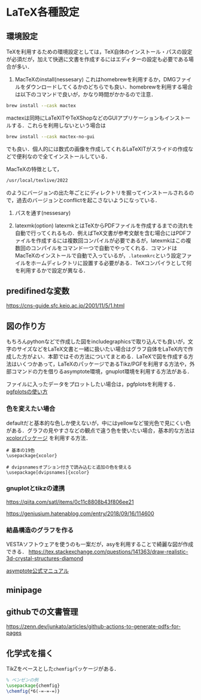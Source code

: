 # LaTeX各種設定


## 環境設定
TeXを利用するための環境設定としては，TeX自体のインストール・パスの設定が必須だが，加えて快適に文書を作成するにはエディターの設定も必要である場合が多い．

1. MacTeXのinstall(nessesary)
これはhomebrewを利用するか，DMGファイルをダウンロードしてくるかのどちらでも良い．homebrewを利用する場合は以下のコマンドで良いが，かなり時間がかかるので注意．
```bash
brew install --cask mactex
```
mactexは同時にLaTeXITやTeXShopなどのGUIアプリケーションもインストールする．これらを利用しないという場合は
```bash
brew install --cask mactex-no-gui
```
でも良い．個人的には数式の画像を作成してくれるLaTeXITがスライドの作成などで便利なので全てインストールしている．

MacTeXの特徴として，
```bash
/usr/local/texlive/2022
```
のようにバージョンの出た年ごとにディレクトリを掘ってインストールされるので，過去のバージョンとconflictを起こさないようになっている．

1. パスを通す(nessesary)


1. latexmk(option)
latexmkとはTeXからPDFファイルを作成するまでの流れを自動で行ってくれるもの．例えばTeX文書が参考文献を含む場合にはPDFファイルを作成するには複数回コンパイルが必要であるが，latexmkはこの複数回のコンパイルをコマンド一つで自動でやってくれる．コマンドはMacTeXのインストールで自動で入っているが，`.latexmkrc`という設定ファイルをホームディレクトリに設置する必要がある．TeXコンパイラとして何を利用するかで設定が異なる．

<!--http://www2.yukawa.kyoto-u.ac.jp/~koudai.sugimoto/dokuwiki/doku.php?id=latex:latexmk%E3%81%AE%E8%A8%AD%E5%AE%9A
-->





## predifinedな変数
https://cns-guide.sfc.keio.ac.jp/2001/11/5/1.html



## 図の作り方
もちろんpythonなどで作成した図をincludegraphicsで取り込んでも良いが，文字のサイズなどをLaTeX文書と一緒に扱いたい場合はグラフ自体をLaTeX内で作成した方がよい．本節ではその方法についてまとめる．LaTeXで図を作成する方法はいくつかあって，LaTeXのパッケージであるTikz/PGFを利用する方法や，外部コマンドの力を借りるasymptote環境，gnuplot環境を利用する方法がある．


ファイルに入ったデータをプロットしたい場合は，pgfplotsを利用する．
[pgfplotsの使い方](pgfplots.md)


### 色を変えたい場合

defaultだと基本的な色しか使えないが，中にはyellowなど蛍光色で見にくい色がある．グラフの見やすさなどの観点で違う色を使いたい場合，基本的な方法は[xcolorパッケージ](https://www.ctan.org/pkg/xcolor)
を利用する方法．
```
# 基本の19色
\usepackage{xcolor}

# dvipsnamesオプション付きで読み込むと追加の色を使える
\usepackage[dvipsnames]{xcolor}
```


### gnuplotとtikzの連携
https://qiita.com/satl/items/0c11c8808b43f806ee21

https://geniusium.hatenablog.com/entry/2018/09/16/114600


### 結晶構造のグラフを作る
VESTAソフトウェアを使うのも一案だが，asyを利用することで綺麗な図が作成できる．
https://tex.stackexchange.com/questions/141363/draw-realistic-3d-crystal-structures-diamond

[asymptote公式マニュアル](https://asymptote.sourceforge.io/asymptote.pdf)


## minipage
<!--
https://texblog.org/2007/08/01/placing-figurestables-side-by-side-minipage/
-->

## githubでの文書管理
https://zenn.dev/junkato/articles/github-actions-to-generate-pdfs-for-pages



## 化学式を描く
<!-- https://aprikose.sumomo.ne.jp/madchemiker/latex/chemfig/chemfig1/ -->
TikZをベースとした`chemfig`パッケージがある．
```tex
% ベンゼンの例
\usepackage{chemfig}
\chemfig{*6(-=-=-=)} 
```